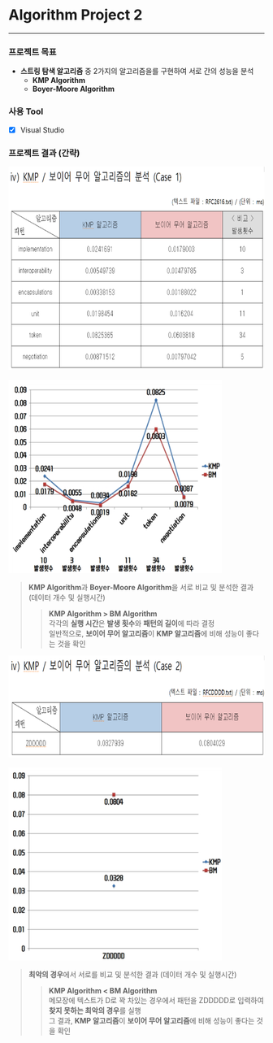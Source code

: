 # Algorithm Project 2
* * *
### 프로젝트 목표
* **스트링 탐색 알고리즘** 중 2가지의 알고리즘을를 구현하여 서로 간의 성능을 분석  
  * **KMP Algorithm**  
  * **Boyer-Moore Algorithm**    
### 사용 Tool
- [x] Visual Studio  
### 프로젝트 결과 (간략)
<img src="/image/d1.png" width="700px" height="400px" alt="BlockDiagram"></img><br/><br/>
<img src="/image/d2.png" width="420px" height="380px" alt="BlockDiagram"></img><br/>
> **KMP Algorithm**과 **Boyer-Moore Algorithm**을 서로 비교 및 분석한 결과 (데이터 개수 및 실행시간)  
> > **KMP Algorithm > BM Algorithm**  
> > 각각의 **실행 시간**은 **발생 횟수**와 **패턴의 길이**에 따라 결정  
> > 일반적으로, **보이어 무어 알고리즘**이 **KMP 알고리즘**에 비해 성능이 좋다는 것을 확인  

<img src="/image/d3.png" width="700px" height="200px" alt="BlockDiagram"></img><br/><br/>
<img src="/image/d4.png" width="420px" height="380px" alt="BlockDiagram"></img><br/>
> **최악의 경우**에서 서로를 비교 및 분석한 결과 (데이터 개수 및 실행시간)  
> > **KMP Algorithm < BM Algorithm**  
> > 메모장에 텍스트가 D로 꽉 차있는 경우에서 패턴을 ZDDDDD로 입력하여 **찾지 못하는 최악의 경우**를 실행  
> > 그 결과, **KMP 알고리즘**이 **보이어 무어 알고리즘**에 비해 성능이 좋다는 것을 확인  
